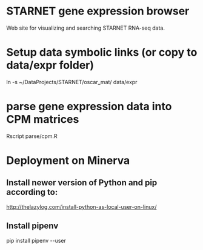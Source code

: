 # STARNET gene expression browser
Web site for visualizing and searching STARNET RNA-seq data.

# Setup data symbolic links (or copy to data/expr folder)
ln -s ~/DataProjects/STARNET/oscar_mat/ data/expr

# parse gene expression data into CPM matrices
Rscript parse/cpm.R


# Deployment on Minerva

## Install newer version of Python and pip according to:
http://thelazylog.com/install-python-as-local-user-on-linux/

## Install pipenv
pip install pipenv --user 
